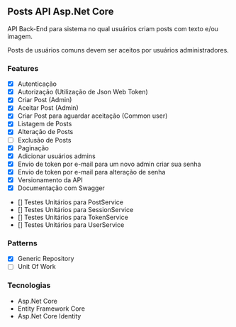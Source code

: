 ## Posts API Asp.Net Core

API Back-End para sistema no qual usuários criam posts com texto e/ou imagem.

Posts de usuários comuns devem ser aceitos por usuários administradores.

### Features

- [x] Autenticação
- [x] Autorização (Utilização de Json Web Token)
- [x] Criar Post (Admin)
- [x] Aceitar Post (Admin)
- [x] Criar Post para aguardar aceitação (Common user)
- [x] Listagem de Posts
- [x] Alteração de Posts
- [ ] Exclusão de Posts
- [x] Paginação
- [x] Adicionar usuários admins
- [x] Envio de token por e-mail para um novo admin criar sua senha
- [x] Envio de token por e-mail para alteração de senha
- [x] Versionamento da API
- [x] Documentação com Swagger
- [] Testes Unitários para PostService
- [] Testes Unitários para SessionService
- [] Testes Unitários para TokenService
- [] Testes Unitários para UserService

### Patterns

- [x] Generic Repository
- [ ] Unit Of Work

### Tecnologias

- Asp.Net Core
- Entity Framework Core
- Asp.Net Core Identity
